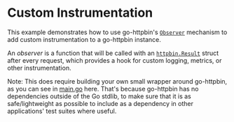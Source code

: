 # Custom Instrumentation

This example demonstrates how to use go-httpbin's [`Observer`][1] mechanism to
add custom instrumentation to a go-httpbin instance.

An _observer_ is a function that will be called with an [`httpbin.Result`][2]
struct after every request, which provides a hook for custom logging, metrics,
or other instrumentation.

Note: This does require building your own small wrapper around go-httpbin, as
you can see in [main.go](./main.go) here.  That's because go-httpbin has no
dependencies outside of the Go stdlib, to make sure that it is as
safe/lightweight as possible to include as a dependency in other applications'
test suites where useful.

[1]: https://pkg.go.dev/github.com/anuraaga/go-httpbin/v2/httpbin#Observer
[2]: https://pkg.go.dev/github.com/anuraaga/go-httpbin/v2/httpbin#Result
